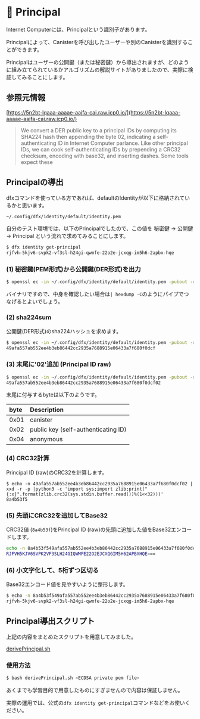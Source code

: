 # 🪪 Principal

Internet Computerには、Principalという識別子があります。

Principalによって、Canisterを呼び出したユーザーや別のCanisterを識別することができます。

Principalはユーザーの公開鍵（または秘密鍵）から導出されますが、どのように組み立てられているかアルゴリズムの解説サイトがありましたので、実際に検証してみることにします。

## 参照元情報

[https://5n2bt-lqaaa-aaaae-aajfa-cai.raw.icp0.io/](https://5n2bt-lqaaa-aaaae-aajfa-cai.raw.icp0.io/)

>We convert a DER public key to a principal IDs by computing its SHA224 hash then appending the byte 02, indicating a self-authenticating ID in Internet Computer parlance. Like other principal IDs, we can cook self-authenticating IDs by prepending a CRC32 checksum, encoding with base32, and inserting dashes. Some tools expect these

## Principalの導出

dfxコマンドを使っている方であれば、defaultのIdentityが以下に格納されているかと思います。

```bash
~/.config/dfx/identity/default/identity.pem
```

自分のテスト環境では、以下のPrincipalでしたので、この値を 秘密鍵 → 公開鍵 → Principal という流れで求めてみることにします。

```bash
$ dfx identity get-principal
rjfvh-5kjv6-svpk2-vf3sl-h24gi-qwmfe-22o2e-jcxqg-im5h6-2apbx-hqe
```

### (1) 秘密鍵(PEM形式)から公開鍵(DER形式)を出力

```bash
$ openssl ec -in ~/.config/dfx/identity/default/identity.pem -pubout -outform DER
```

バイナリですので、中身を確認したい場合は`| hexdump -C`のようにパイプでつなげるとよいでしょう。

### (2) sha224sum

公開鍵(DER形式)のsha224ハッシュを求めます。

```bash
$ openssl ec -in ~/.config/dfx/identity/default/identity.pem -pubout -outform DER | sha224sum | cut -d ' ' -f 1
49afa557ab552ee4b3eb86442cc2935a7688915e06433a7f680f0dcf
```

### (3) 末尾に'02'追加 (Principal ID raw)

```bash
$ openssl ec -in ~/.config/dfx/identity/default/identity.pem -pubout -outform DER | sha224sum | cut -d ' ' -f 1 | sed s/$/02/
49afa557ab552ee4b3eb86442cc2935a7688915e06433a7f680f0dcf02
```

末尾に付与するbyteは以下のようです。

|byte|Description                        |
|:---|:----------------------------------|
|0x01|canister                           |
|0x02|public key (self-authenticating ID)|
|0x04|anonymous                          |

### (4) CRC32計算

Principal ID (raw)のCRC32を計算します。

```
$ echo -n 49afa557ab552ee4b3eb86442cc2935a7688915e06433a7f680f0dcf02 | xxd -r -p |python3 -c 'import sys;import zlib;print("{:x}".format(zlib.crc32(sys.stdin.buffer.read())%(1<<32)))' 
8a4b53f5
```

### (5) 先頭にCRC32を追加してBase32

CRC32値 (`8a4b53f`)をPrincipal ID (raw)の先頭に追加した値をBase32エンコードします。

```bash
echo -n 8a4b53f549afa557ab552ee4b3eb86442cc2935a7688915e06433a7f680f0dcf02 | xxd -r -p | base32
RJFVH5KJV6SVPK2VF3SLH24GIQWMFE22O2EJCXQGIM5H62APBXHQE===
```

### (6) 小文字化して、5桁ずつ区切る

Base32エンコード値を見やすいように整形します。

```bash
$ echo -n 8a4b53f549afa557ab552ee4b3eb86442cc2935a7688915e06433a7f680f0dcf02 | xxd -r -p | base32 | tr A-Z a-z | tr -d "=" | sed -E 's/(.{5})/\1-/g'
rjfvh-5kjv6-svpk2-vf3sl-h24gi-qwmfe-22o2e-jcxqg-im5h6-2apbx-hqe
```

## Principal導出スクリプト

上記の内容をまとめたスクリプトを用意してみました。

[derivePrincipal.sh](derivePrincipal.sh)

### 使用方法

```bash
$ bash derivePrincipal.sh <ECDSA private pem file>
```

あくまでも学習目的で用意したものにすぎませんので内容は保証しません。

実際の運用では、公式の`dfx identity get-principal`コマンドなどをお使いください。
